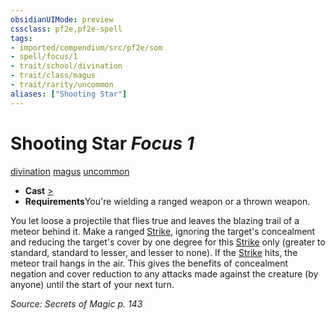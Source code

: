 ```yaml
---
obsidianUIMode: preview
cssclass: pf2e,pf2e-spell
tags:
- imported/compendium/src/pf2e/som
- spell/focus/1
- trait/school/divination
- trait/class/magus
- trait/rarity/uncommon
aliases: ["Shooting Star"]
---
```

# Shooting Star *Focus 1*   
[divination](divination.md)  [magus](rules/traits/magus-som.md)  [uncommon](uncommon.md)  

- **Cast** [>](chapter-9-playing-the-game.md#Actions "Single Action") 
- **Requirements**You're wielding a ranged weapon or a thrown weapon.

You let loose a projectile that flies true and leaves the blazing trail of a meteor behind it. Make a ranged [Strike](strike.md), ignoring the target's concealment and reducing the target's cover by one degree for this [Strike](strike.md) only (greater to standard, standard to lesser, and lesser to none). If the [Strike](strike.md) hits, the meteor trail hangs in the air. This gives the benefits of concealment negation and cover reduction to any attacks made against the creature (by anyone) until the start of your next turn.

*Source: Secrets of Magic p. 143*